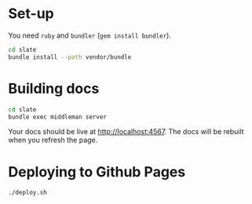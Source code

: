 # Set-up

You need `ruby` and `bundler` (`gem install bundler`).

```sh
cd slate
bundle install --path vendor/bundle
```

# Building docs

```sh
cd slate
bundle exec middleman server
```

Your docs should be live at <http://localhost:4567>. The docs will be rebuilt when you refresh the page.

# Deploying to Github Pages

```sh
./deploy.sh
```
